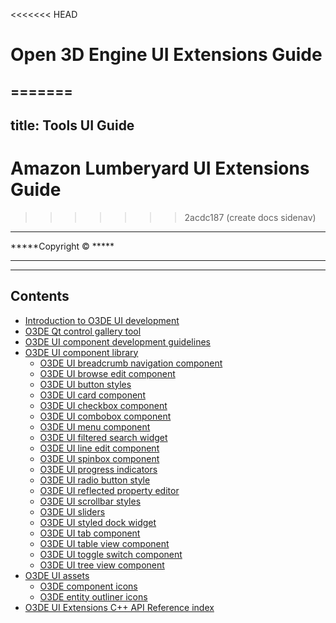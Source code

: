 <<<<<<< HEAD
# Open 3D Engine UI Extensions Guide
=======
---
title: Tools UI Guide 
---
# Amazon Lumberyard UI Extensions Guide
>>>>>>> 2acdc187 (create docs sidenav)

-----
*****Copyright &copy;  *****

-----


-----
## Contents
+ [Introduction to O3DE UI development](ui-dev-intro.md)
+ [O3DE Qt control gallery tool](uidev-control-gallery.md)
+ [O3DE UI component development guidelines](uidev-component-development-guidelines.md)
+ [O3DE UI component library](uidev-component-intro.md)
   + [O3DE UI breadcrumb navigation component](uidev-breadcrumbs-component.md)
   + [O3DE UI browse edit component](uidev-browse-edit-component.md)
   + [O3DE UI button styles](uidev-button-component.md)
   + [O3DE UI card component](uidev-card-component.md)
   + [O3DE UI checkbox component](uidev-checkbox-component.md)
   + [O3DE UI combobox component](uidev-combobox-component.md)
   + [O3DE UI menu component](uidev-context-menu-component.md)
   + [O3DE UI filtered search widget](uidev-filtered-search-component.md)
   + [O3DE UI line edit component](uidev-line-edit-component.md)
   + [O3DE UI spinbox component](uidev-spinbox-component.md)
   + [O3DE UI progress indicators](uidev-progress-indicators-component.md)
   + [O3DE UI radio button style](uidev-radio-button-component.md)
   + [O3DE UI reflected property editor](uidev-reflected-property-editor-component.md)
   + [O3DE UI scrollbar styles](uidev-scrollbar-component.md)
   + [O3DE UI sliders](uidev-sliders-component.md)
   + [O3DE UI styled dock widget](uidev-styled-dock-component.md)
   + [O3DE UI tab component](uidev-tab-component.md)
   + [O3DE UI table view component](uidev-table-view-component.md)
   + [O3DE UI toggle switch component](uidev-toggle-switch-component.md)
   + [O3DE UI tree view component](uidev-tree-view-component.md)
+ [O3DE UI assets](uidev-asset-intro.md)
   + [O3DE component icons](uidev-component-icons.md)
   + [O3DE entity outliner icons](uidev-entity-outliner-icons.md)
+ [O3DE UI Extensions C++ API Reference index](ui20-reference-index.md)